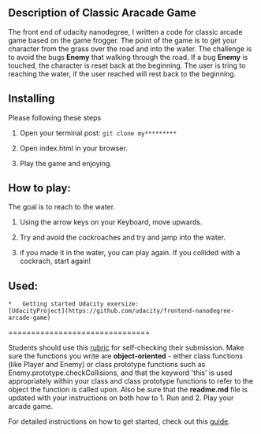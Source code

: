 ## Description of Classic Aracade Game
The front end of udacity nanodegree, I written a code for classic arcade game based on the game frogger. The point of the game is to get your character from the grass over the road and into the water. The challenge is to avoid the bugs **Enemy**  that walking through the road. If a bug **Enemy** is touched, the character is reset back at the beginning. The user is tring to reaching the water, if the user reached will rest back to the beginning.


## Installing
Please following these steps
1.  Open your terminal post:
    `git clone my*********`
2.  Open index.html in your browser.

3.  Play the game and enjoying.


## How to play:
The goal is to reach to the water.

1.  Using the arrow keys on your Keyboard, move upwards.

2.  Try and avoid the cockroaches and try and jamp into the water.

3. if you made it in the water, you can play again. If you collided with a cockrach, start again!

## Used:
    *   Getting started Udacity exersize:
    [UdacityProject](https://github.com/udacity/frontend-nanodegree-arcade-game)



===============================

Students should use this [rubric](https://review.udacity.com/#!/projects/2696458597/rubric) for self-checking their submission. Make sure the functions you write are **object-oriented** - either class functions (like Player and Enemy) or class prototype functions such as Enemy.prototype.checkCollisions, and that the keyword 'this' is used appropriately within your class and class prototype functions to refer to the object the function is called upon. Also be sure that the **readme.md** file is updated with your instructions on both how to 1. Run and 2. Play your arcade game.

For detailed instructions on how to get started, check out this [guide](https://docs.google.com/document/d/1v01aScPjSWCCWQLIpFqvg3-vXLH2e8_SZQKC8jNO0Dc/pub?embedded=true).
